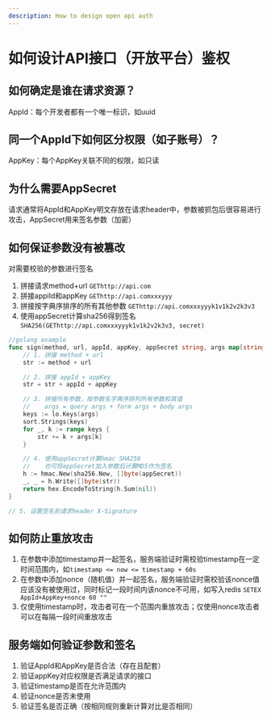 ```yaml
---
description: How to design open api auth
---
```


# 如何设计API接口（开放平台）鉴权

## 如何确定是谁在请求资源？

AppId：每个开发者都有一个唯一标识，如uuid

## 同一个AppId下如何区分权限（如子账号）？

AppKey：每个AppKey关联不同的权限，如只读

## 为什么需要AppSecret

请求通常将AppId和AppKey明文存放在请求header中，参数被抓包后很容易进行攻击，AppSecret用来签名参数（加密）

## 如何保证参数没有被篡改

对需要校验的参数进行签名
1. 拼接请求method+url
   `GEThttp://api.com`
2. 拼接appiId和appKey
   `GEThttp://api.comxxxyyy`
3. 拼接按字典序排序的所有其他参数
   `GEThttp://api.comxxxyyyk1v1k2v2k3v3`
4. 使用appSecret计算sha256得到签名
   `SHA256(GEThttp://api.comxxxyyyk1v1k2v2k3v3, secret)`

```go
//golang example
func sign(method, url, appId, appKey, appSecret string, args map[string]string) string {
	// 1. 拼接 method + url
	str := method + url

	// 2. 拼接 appId + appKey
	str = str + appId + appKey

	// 3. 拼接所有参数，按参数名字典序排列所有参数和其值
    //    args = query args + form args + body args
	keys := lo.Keys(args)
	sort.Strings(keys)
	for _, k := range keys {
		str += k + args[k]
	}

	// 4. 使用appSecret计算hmac SHA256
    //    也可将appSecret加入参数后计算MD5作为签名
	h := hmac.New(sha256.New, []byte(appSecret))
	_, _ = h.Write([]byte(str))
	return hex.EncodeToString(h.Sum(nil))
}

// 5. 设置签名到请求header X-Signature
```

## 如何防止重放攻击

1. 在参数中添加timestamp并一起签名，服务端验证时需校验timestamp在一定时间范围内，如`timestamp <= now <= timestamp + 60s`
2. 在参数中添加nonce（随机值）并一起签名，服务端验证时需校验该nonce值应该没有被使用过，同时标记一段时间内该nonce不可用，如写入redis `SETEX AppId+AppKey+nonce 60 ""`
3. 仅使用timestamp时，攻击者可在一个范围内重放攻击；仅使用nonce攻击者可以在每隔一段时间重放攻击

## 服务端如何验证参数和签名

1. 验证AppId和AppKey是否合法（存在且配套）
2. 验证appKey对应权限是否满足请求的接口
3. 验证timestamp是否在允许范围内
4. 验证nonce是否未使用
5. 验证签名是否正确（按相同规则重新计算对比是否相同）